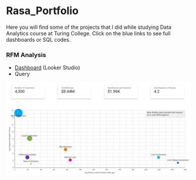 # Rasa_Portfolio
Here you will find some of the projects that I did while studying Data Analytics course at Turing College. 
Click on the blue links to see full dashboards or SQL codes.

### RFM Analysis

- [Dashboard](https://lookerstudio.google.com/reporting/6c50f8f5-e0f9-4c05-b420-7b6789e8bfff) (Looker Studio)
- Query

![](/images/RFM.jpg)




